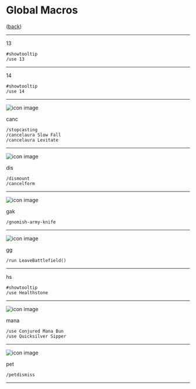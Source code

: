 <!--
    =====================================
    generator=datazen
    version=3.2.0
    hash=575f3dd61e2a7e31ab0d802132cd28ca
    =====================================
-->

# Global Macros

([back](../README.md))

---

13

```
#showtooltip
/use 13
```

---

14

```
#showtooltip
/use 14
```

---

![icon image](https://wow.zamimg.com/images/wow/icons/large/creatureportrait_creature_iceblock.jpg)

canc

```
/stopcasting
/cancelaura Slow Fall
/cancelaura Levitate
```

---

![icon image](https://wow.zamimg.com/images/wow/icons/large/ability_marksmanship.jpg)

dis

```
/dismount
/cancelform
```

---

![icon image](https://wow.zamimg.com/images/wow/icons/large/inv_misc_enggizmos_swissarmy.jpg)

gak

```
/gnomish-army-knife
```

---

![icon image](https://wow.zamimg.com/images/wow/icons/large/achievement_bg_takexflags_ab.jpg)

gg

```
/run LeaveBattlefield()
```

---

hs

```
#showtooltip
/use Healthstone
```

---

![icon image](https://wow.zamimg.com/images/wow/icons/large/inv_drink_milk_01.jpg)

mana

```
/use Conjured Mana Bun
/use Quicksilver Sipper
```

---

![icon image](https://wow.zamimg.com/images/wow/icons/large/inv_leatherworking_70_petleash.jpg)

pet

```
/petdismiss
```

---
